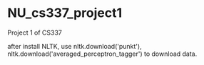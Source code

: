 # NU_cs337_project1
Project 1 of CS337

after install NLTK, use nltk.download('punkt'), nltk.download('averaged_perceptron_tagger') to download data.
